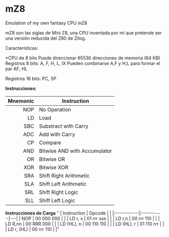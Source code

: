 # mZ8
 Emulation of my own fantasy CPU mZ8
 
 mZ8 son las siglas de Mini Z8, una CPU inventada por mí que pretende ser una versión 
 reducida del Z80 de Zilog.
 
 Características:
 
 *CPU de 8 bits
 Puede direccionar 65536 direcciones de memoria (64 KB)
 Registros 8 bits: A, F, H, L, IX
 Pueden combinarse A,F y H,L para formar el par AF, HL
 
 Registros 16 bits: PC, SP
 
 **Instrucciones:**
    
|Mnemonic| Instruction               |
|----:|------------------------------|
| NOP | No Operation                 |
|  LD | Load                         |
| SBC | Substract with Carry         |
| ADC | Add with Carry               |
|  CP | Compare                      |
| AND | Bitwise AND with Accumulator |
| OR  | Bitwise OR                   |
| XOR | Bitwise XOR                  |
| SRA | Shift Right Arithmetic       |
| SLA | Shift Left Arithmetic        |
| SRL | Shift Right Logic            |
| SLL | Shift Left Logic             |
 
**Instrucciones de Carga**
"
| Instruction |   Opcode   |   |
|:-----------:|:----------:|---|
| NOP         | 00 000 000 |   |
| LD r, s     | 01 rrr sss |   |
| LD r,n      | 00 rrr 110 |   |
| LD R,nn     | 00 RRR 000 |   |
| LD (HL), n  | 00 110 110 |   |
| LD (HL), r  | 01 110 rrr |   |
| LD r, (HL)  | 00 rrr 110 |   |"

